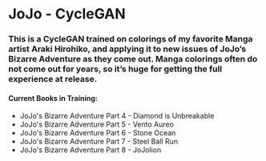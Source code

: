 # JoJo - CycleGAN

### This is a CycleGAN trained on colorings of my favorite Manga artist Araki Hirohiko, and applying it to new issues of JoJo’s Bizarre Adventure as they come out. Manga colorings often do not come out for years, so it’s huge for getting the full experience at release.

#### Current Books in Training:
* JoJo's Bizarre Adventure Part 4 - Diamond is Unbreakable
* JoJo's Bizarre Adventure Part 5 - Vento Aureo
* JoJo's Bizarre Adventure Part 6 - Stone Ocean
* JoJo's Bizarre Adventure Part 7 - Steel Ball Run
* JoJo's Bizarre Adventure Part 8 - JoJolion
